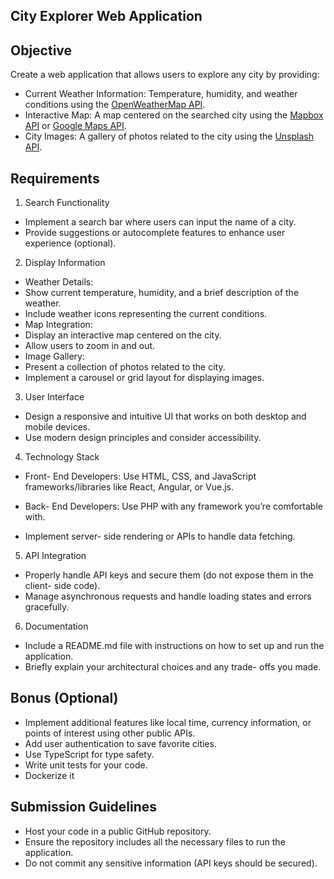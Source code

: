 ## City Explorer Web Application

## Objective

Create a web application that allows users to explore any city by providing:
- Current Weather Information: Temperature, humidity, and weather conditions using the [OpenWeatherMap API](https://openweathermap.org/api).
- Interactive Map: A map centered on the searched city using the [Mapbox API](https://www.mapbox.com/) or [Google Maps API](https://developers.google.com/maps).
- City Images: A gallery of photos related to the city using the [Unsplash API](https://unsplash.com/developers).


## Requirements

1. Search Functionality
- Implement a search bar where users can input the name of a city.
- Provide suggestions or autocomplete features to enhance user experience (optional).


2. Display Information
- Weather Details:
- Show current temperature, humidity, and a brief description of the weather.
- Include weather icons representing the current conditions.
- Map Integration:
- Display an interactive map centered on the city.
- Allow users to zoom in and out.
- Image Gallery:
- Present a collection of photos related to the city.
- Implement a carousel or grid layout for displaying images.


3. User Interface
- Design a responsive and intuitive UI that works on both desktop and mobile devices.
- Use modern design principles and consider accessibility.


4. Technology Stack
- Front- End Developers: Use HTML, CSS, and JavaScript frameworks/libraries like React, Angular, or Vue.js.

- Back- End Developers: Use PHP with any framework you’re comfortable with.
- Implement server- side rendering or APIs to handle data fetching.


5. API Integration
- Properly handle API keys and secure them (do not expose them in the client- side code).
- Manage asynchronous requests and handle loading states and errors gracefully.


6. Documentation
- Include a README.md file with instructions on how to set up and run the application.
- Briefly explain your architectural choices and any trade- offs you made.


## Bonus (Optional)

- Implement additional features like local time, currency information, or points of interest using other public APIs.
- Add user authentication to save favorite cities.
- Use TypeScript for type safety.
- Write unit tests for your code.
- Dockerize it


## Submission Guidelines

- Host your code in a public GitHub repository.
- Ensure the repository includes all the necessary files to run the application.
- Do not commit any sensitive information (API keys should be secured).
